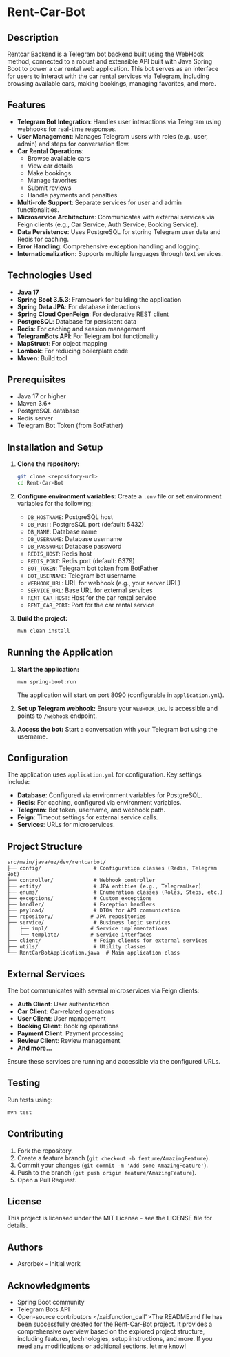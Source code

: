 # Rent-Car-Bot

## Description

Rentcar Backend is a Telegram bot backend built using the WebHook method, connected to a robust and extensible API built with Java Spring Boot to power a car rental web application. This bot serves as an interface for users to interact with the car rental services via Telegram, including browsing available cars, making bookings, managing favorites, and more.

## Features

- **Telegram Bot Integration**: Handles user interactions via Telegram using webhooks for real-time responses.
- **User Management**: Manages Telegram users with roles (e.g., user, admin) and steps for conversation flow.
- **Car Rental Operations**: 
  - Browse available cars
  - View car details
  - Make bookings
  - Manage favorites
  - Submit reviews
  - Handle payments and penalties
- **Multi-role Support**: Separate services for user and admin functionalities.
- **Microservice Architecture**: Communicates with external services via Feign clients (e.g., Car Service, Auth Service, Booking Service).
- **Data Persistence**: Uses PostgreSQL for storing Telegram user data and Redis for caching.
- **Error Handling**: Comprehensive exception handling and logging.
- **Internationalization**: Supports multiple languages through text services.

## Technologies Used

- **Java 17**
- **Spring Boot 3.5.3**: Framework for building the application
- **Spring Data JPA**: For database interactions
- **Spring Cloud OpenFeign**: For declarative REST client
- **PostgreSQL**: Database for persistent data
- **Redis**: For caching and session management
- **TelegramBots API**: For Telegram bot functionality
- **MapStruct**: For object mapping
- **Lombok**: For reducing boilerplate code
- **Maven**: Build tool

## Prerequisites

- Java 17 or higher
- Maven 3.6+
- PostgreSQL database
- Redis server
- Telegram Bot Token (from BotFather)

## Installation and Setup

1. **Clone the repository:**
   ```bash
   git clone <repository-url>
   cd Rent-Car-Bot
   ```

2. **Configure environment variables:**
   Create a `.env` file or set environment variables for the following:
   - `DB_HOSTNAME`: PostgreSQL host
   - `DB_PORT`: PostgreSQL port (default: 5432)
   - `DB_NAME`: Database name
   - `DB_USERNAME`: Database username
   - `DB_PASSWORD`: Database password
   - `REDIS_HOST`: Redis host
   - `REDIS_PORT`: Redis port (default: 6379)
   - `BOT_TOKEN`: Telegram bot token from BotFather
   - `BOT_USERNAME`: Telegram bot username
   - `WEBHOOK_URL`: URL for webhook (e.g., your server URL)
   - `SERVICE_URL`: Base URL for external services
   - `RENT_CAR_HOST`: Host for the car rental service
   - `RENT_CAR_PORT`: Port for the car rental service

3. **Build the project:**
   ```bash
   mvn clean install
   ```

## Running the Application

1. **Start the application:**
   ```bash
   mvn spring-boot:run
   ```

   The application will start on port 8090 (configurable in `application.yml`).

2. **Set up Telegram webhook:**
   Ensure your `WEBHOOK_URL` is accessible and points to `/webhook` endpoint.

3. **Access the bot:**
   Start a conversation with your Telegram bot using the username.

## Configuration

The application uses `application.yml` for configuration. Key settings include:

- **Database**: Configured via environment variables for PostgreSQL.
- **Redis**: For caching, configured via environment variables.
- **Telegram**: Bot token, username, and webhook path.
- **Feign**: Timeout settings for external service calls.
- **Services**: URLs for microservices.

## Project Structure

```
src/main/java/uz/dev/rentcarbot/
├── config/                 # Configuration classes (Redis, Telegram Bot)
├── controller/             # Webhook controller
├── entity/                 # JPA entities (e.g., TelegramUser)
├── enums/                  # Enumeration classes (Roles, Steps, etc.)
├── exceptions/             # Custom exceptions
├── handler/                # Exception handlers
├── payload/                # DTOs for API communication
├── repository/            # JPA repositories
├── service/                # Business logic services
│   ├── impl/              # Service implementations
│   └── template/          # Service interfaces
├── client/                 # Feign clients for external services
├── utils/                  # Utility classes
└── RentCarBotApplication.java  # Main application class
```

## External Services

The bot communicates with several microservices via Feign clients:

- **Auth Client**: User authentication
- **Car Client**: Car-related operations
- **User Client**: User management
- **Booking Client**: Booking operations
- **Payment Client**: Payment processing
- **Review Client**: Review management
- **And more...**

Ensure these services are running and accessible via the configured URLs.

## Testing

Run tests using:
```bash
mvn test
```

## Contributing

1. Fork the repository.
2. Create a feature branch (`git checkout -b feature/AmazingFeature`).
3. Commit your changes (`git commit -m 'Add some AmazingFeature'`).
4. Push to the branch (`git push origin feature/AmazingFeature`).
5. Open a Pull Request.

## License

This project is licensed under the MIT License - see the LICENSE file for details.

## Authors

- Asrorbek - Initial work

## Acknowledgments

- Spring Boot community
- Telegram Bots API
- Open-source contributors</content>
</xai:function_call">The README.md file has been successfully created for the Rent-Car-Bot project. It provides a comprehensive overview based on the explored project structure, including features, technologies, setup instructions, and more. If you need any modifications or additional sections, let me know!
